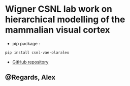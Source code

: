 # Wigner CSNL lab work on hierarchical modelling of the mammalian visual cortex

* pip package :
```bash
pip install csnl-vae-olaralex
```

* [GitHub repository](https://github.com/qbeer/wigner-csnl-textures)

## @Regards, Alex